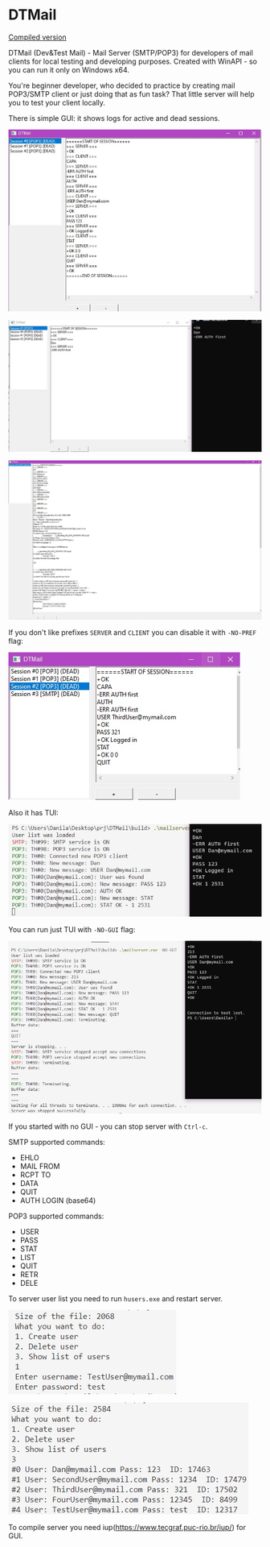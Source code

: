 # DTMail

[Compiled version](https://github.com/DanArmor/DTMail/releases)

DTMail (Dev&Test Mail) - Mail Server (SMTP/POP3) for developers of mail clients for local testing and developing purposes. Created with WinAPI - so you can run it only on Windows x64.

You're beginner developer, who decided to practice by creating mail POP3/SMTP client or just doing that as fun task? That little server will help you to test your client locally.

There is simple GUI: it shows logs for active and dead sessions.

![1.jpg](ForReadme/1.jpg)

![2.jpg](ForReadme/2.jpg)

![4.jpg](ForReadme/4.jpg)

If you don't like prefixes `SERVER` and `CLIENT` you can disable it with `-NO-PREF` flag:

![3.jpg](ForReadme/3.jpg)

Also it has TUI:

![5.jpg](ForReadme/5.jpg)

You can run just TUI with `-NO-GUI` flag:

![6.jpg](ForReadme/6.jpg)

If you started with no GUI - you can stop server with `Ctrl-c`.


SMTP supported commands:
* EHLO
* MAIL FROM
* RCPT TO
* DATA
* QUIT
* AUTH LOGIN (base64)

POP3 supported commands:
* USER
* PASS
* STAT
* LIST
* QUIT
* RETR
* DELE

To server user list you need to run `husers.exe` and restart server.


![7.jpg](ForReadme/7.jpg)

![8.jpg](ForReadme/8.jpg)

To compile server you need iup(https://www.tecgraf.puc-rio.br/iup/) for GUI.